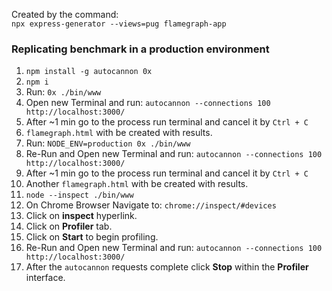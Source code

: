 Created by the command:<br>
`npx express-generator --views=pug flamegraph-app`

### Replicating benchmark in a production environment

1. `npm install -g autocannon 0x`
2. `npm i`
3. Run: `0x ./bin/www`
4. Open new Terminal and run: `autocannon --connections 100 http://localhost:3000/`
5. After ~1 min go to the process run terminal and cancel it by `Ctrl + C`
6. `flamegraph.html` with be created with results.
7. Run: `NODE_ENV=production 0x ./bin/www`
8. Re-Run and Open new Terminal and run: `autocannon --connections 100 http://localhost:3000/`
9. After ~1 min go to the process run terminal and cancel it by `Ctrl + C`
10. Another `flamegraph.html` with be created with results.
11. `node --inspect ./bin/www`
12. On Chrome Browser Navigate to: `chrome://inspect/#devices`
13. Click on **inspect** hyperlink.
14. Click on **Profiler** tab.
15. Click on **Start** to begin profiling.
16. Re-Run and Open new Terminal and run: `autocannon --connections 100 http://localhost:3000/`
17. After the `autocannon` requests complete click **Stop** within the **Profiler** interface.




